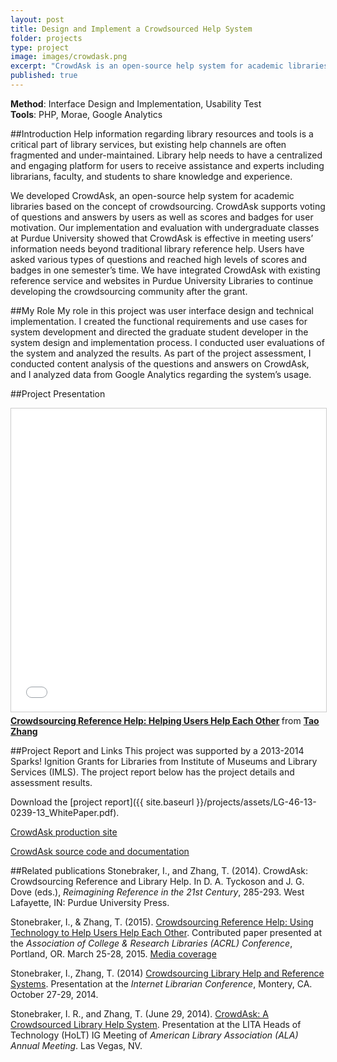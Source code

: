 ```yaml
---
layout: post
title: Design and Implement a Crowdsourced Help System
folder: projects
type: project
image: images/crowdask.png
excerpt: "CrowdAsk is an open-source help system for academic libraries based on the concept of crowdsourcing. CrowdAsk supports voting of questions and answers by users as well as scores and badges for user motivation."
published: true
---
```



**Method**: Interface Design and Implementation, Usability Test        
**Tools**: PHP, Morae, Google Analytics

##Introduction
Help information regarding library resources and tools is a critical part of library services, but existing help channels are often fragmented and under-maintained. Library help needs to have a centralized and engaging platform for users to receive assistance and experts including librarians, faculty, and students to share knowledge and experience. 

We developed CrowdAsk, an open-source help system for academic libraries based on the concept of crowdsourcing. CrowdAsk supports voting of questions and answers by users as well as scores and badges for user motivation. Our implementation and evaluation with undergraduate classes at Purdue University showed that CrowdAsk is effective in meeting users’ information needs beyond traditional library reference help. Users have asked various types of questions and reached high levels of scores and badges in one semester’s time. We have integrated CrowdAsk with existing reference service and websites in Purdue University Libraries to continue developing the crowdsourcing community after the grant.

##My Role
My role in this project was user interface design and technical implementation. I created the functional requirements and use cases for system development and directed the graduate student developer in the system design and implementation process. I conducted user evaluations of the system and analyzed the results. As part of the project assessment, I conducted content analysis of the questions and answers on CrowdAsk, and I analyzed data from Google Analytics regarding the system’s usage.

##Project Presentation
<iframe src="//www.slideshare.net/slideshow/embed_code/key/lYNUK7yY60nXWZ" width="595" height="485" frameborder="0" marginwidth="0" marginheight="0" scrolling="no" style="border:1px solid #CCC; border-width:1px; margin-bottom:5px; max-width: 100%;" allowfullscreen> </iframe> <div style="margin-bottom:5px"> <strong> <a href="//www.slideshare.net/jimmie/crowdsourcing-reference-help-helping-users-help-each-other" title="Crowdsourcing Reference Help: Helping Users Help Each Other" target="_blank">Crowdsourcing Reference Help: Helping Users Help Each Other</a> </strong> from <strong><a href="//www.slideshare.net/jimmie" target="_blank">Tao Zhang</a></strong> </div>

##Project Report and Links
This project was supported by a 2013-2014 Sparks! Ignition Grants for Libraries from Institute of Museums and Library Services (IMLS). The project report below has the project details and assessment results.

<object data="http://jimmieego.github.io/projects/assets/LG-46-13-0239-13_WhitePaper.pdf" type="application/pdf" width="100%" height="600px">
</object>

Download the [project report]({{ site.baseurl }}/projects/assets/LG-46-13-0239-13_WhitePaper.pdf).

[CrowdAsk production site](https://sites.lib.purdue.edu/crowdask/)

[CrowdAsk source code and documentation](https://github.com/crowdask0/crowdask)

##Related publications
Stonebraker, I., and Zhang, T. (2014). CrowdAsk: Crowdsourcing Reference and Library Help. In D. A. Tyckoson and J. G. Dove (eds.), *Reimagining Reference in the 21st Century*, 285-293. West Lafayette, IN: Purdue University Press.

Stonebraker, I., & Zhang, T. (2015). [Crowdsourcing Reference Help: Using Technology to Help Users Help Each Other](http://www.ala.org/acrl/sites/ala.org.acrl/files/content/conferences/confsandpreconfs/2015/Stonebraker_Zhang.pdf). Contributed paper presented at the *Association of College & Research Libraries (ACRL) Conference*, Portland, OR. March 25-28, 2015. [Media coverage](http://lj.libraryjournal.com/2015/04/shows-events/acrl-2015-a-breath-of-fresh-air/)

Stonebraker, I., Zhang, T. (2014) [Crowdsourcing Library Help and Reference Systems](http://www.slideshare.net/ilanabar/crowdask-a-crowdsourcing-reference-system-internet-librarian-2014). Presentation at the *Internet Librarian Conference*, Montery, CA. October 27-29, 2014.

Stonebraker, I. R., and Zhang, T. (June 29, 2014). [CrowdAsk: A Crowdsourced Library Help System](http://www.slideshare.net/ilanabar/crowdask-lita-holt-lightning-talks). Presentation at the LITA Heads of Technology (HoLT) IG Meeting of *American Library Association (ALA) Annual Meeting*. Las Vegas, NV.

